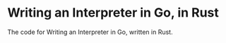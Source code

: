 # Writing an Interpreter in Go, in Rust

The code for Writing an Interpreter in Go, written in Rust.

